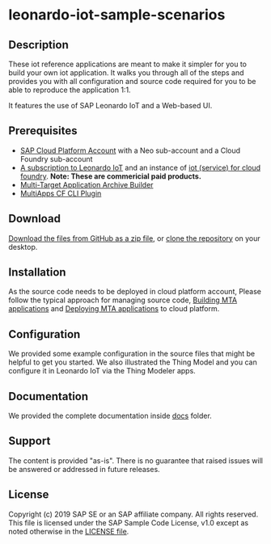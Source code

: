 # leonardo-iot-sample-scenarios

## Description

These iot reference applications are meant to make it simpler for you to build your own iot application. It walks you through all of the steps and provides you with all configuration and source code required for you to be able to reproduce the application 1:1.

It features the use of SAP Leonardo IoT and a Web-based UI.



## Prerequisites
* [SAP Cloud Platform Account](https://cloudplatform.sap.com/index.html) with a Neo sub-account and a Cloud Foundry sub-account
* [A subscription to Leonardo IoT](https://cloudplatform.sap.com/capabilities/product-info.SAP-Leonardo-Internet-of-Things.1e3dd0d0-a355-4a0a-bc3e-36285eae4cbe.html) and an instance of [iot (service) for cloud foundry](https://help.sap.com/viewer/2f1daa938df84fd090fa2a4da6e4bc05/Cloud/en-US). **Note: These are commericial paid products.** 
* [Multi-Target Application Archive Builder](https://tools.hana.ondemand.com/#cloud)
*  [MultiApps CF CLI Plugin](https://github.com/cloudfoundry-incubator/multiapps-cli-plugin)

## Download

[Download the files from GitHub as a zip file](../../archive/master.zip), or [clone the repository](https://help.github.com/articles/cloning-a-repository/) on your desktop.

## Installation

As the source code needs to be deployed in cloud platform account, Please follow the typical approach for managing source code, [Building MTA applications](https://help.sap.com/viewer/58746c584026430a890170ac4d87d03b/Cloud/en-US/9f778dba93934a80a51166da3ec64a05.html) and [Deploying MTA applications](https://github.com/cloudfoundry-incubator/multiapps-cli-plugin#usage) to cloud platform. 

## Configuration

We provided some example configuration in the source files that might be helpful to get you started. We also illustrated the Thing Model and you can configure it in Leonardo IoT via the Thing Modeler apps.

## Documentation

We provided the complete documentation inside [docs](/docs) folder.

## Support

The content is provided "as-is". There is no guarantee that raised issues will be answered or addressed in future releases.

## License
Copyright (c) 2019 SAP SE or an SAP affiliate company. All rights reserved. This file is licensed under the SAP Sample Code License, v1.0 except as noted otherwise in the [LICENSE file](/LICENSE).

